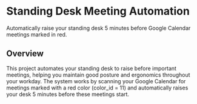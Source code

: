 # Standing Desk Meeting Automation

Automatically raise your standing desk 5 minutes before Google Calendar meetings marked in red.

## Overview

This project automates your standing desk to raise before important meetings, helping you maintain good posture and ergonomics throughout your workday. The system works by scanning your Google Calendar for meetings marked with a red color (color_id = 11) and automatically raises your desk 5 minutes before these meetings start.
